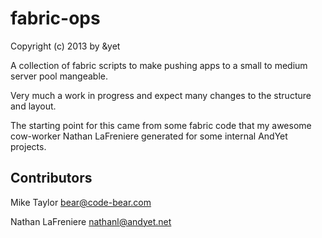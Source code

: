 # fabric-ops

Copyright (c) 2013 by &yet

A collection of fabric scripts to make pushing apps to a
small to medium server pool mangeable.

Very much a work in progress and expect many changes to the
structure and layout.

The starting point for this came from some fabric code that
my awesome cow-worker Nathan LaFreniere generated for some
internal AndYet projects.


## Contributors

Mike Taylor <bear@code-bear.com>

Nathan LaFreniere <nathanl@andyet.net>
